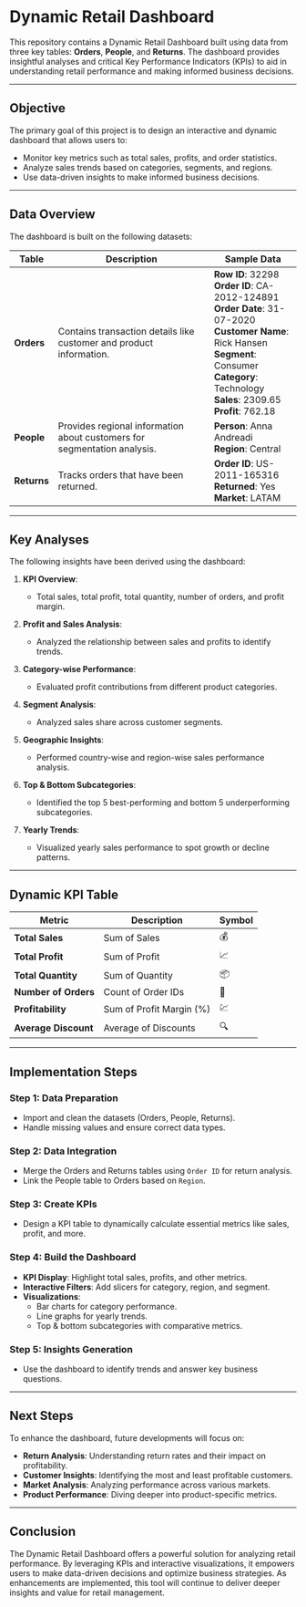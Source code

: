# Dynamic Retail Dashboard
This repository contains a Dynamic Retail Dashboard built using data from three key tables: **Orders**, **People**, and **Returns**. The dashboard provides insightful analyses and critical Key Performance Indicators (KPIs) to aid in understanding retail performance and making informed business decisions.  

---

## **Objective**  
The primary goal of this project is to design an interactive and dynamic dashboard that allows users to:  

- Monitor key metrics such as total sales, profits, and order statistics.  
- Analyze sales trends based on categories, segments, and regions.  
- Use data-driven insights to make informed business decisions.  

---

## **Data Overview**  

The dashboard is built on the following datasets:  

| **Table**   | **Description**                                                                                 | **Sample Data**                                                                                                                                                                                                                                                                                                                                                                                                                                                                                                      |
|-------------|-------------------------------------------------------------------------------------------------|----------------------------------------------------------------------------------------------------------------------------------------------------------------------------------------------------------------------------------------------------------------------------------------------------------------------------------------------------------------------------------------------------------------------------------------------------------------------------------------------------------------------|
| **Orders**  | Contains transaction details like customer and product information.                             | **Row ID**: 32298 <br> **Order ID**: CA-2012-124891 <br> **Order Date**: 31-07-2020 <br> **Customer Name**: Rick Hansen <br> **Segment**: Consumer <br> **Category**: Technology <br> **Sales**: 2309.65 <br> **Profit**: 762.18                                                                                           |
| **People**  | Provides regional information about customers for segmentation analysis.                        | **Person**: Anna Andreadi <br> **Region**: Central                                                                                                                                                                                                                                                                                                                                                                   |
| **Returns** | Tracks orders that have been returned.                                                          | **Order ID**: US-2011-165316 <br> **Returned**: Yes <br> **Market**: LATAM                                                                                                                                                                                                                                                                                                                                                           |

---

## **Key Analyses**  

The following insights have been derived using the dashboard:  

1. **KPI Overview**:  
   - Total sales, total profit, total quantity, number of orders, and profit margin.  

2. **Profit and Sales Analysis**:  
   - Analyzed the relationship between sales and profits to identify trends.  

3. **Category-wise Performance**:  
   - Evaluated profit contributions from different product categories.  

4. **Segment Analysis**:  
   - Analyzed sales share across customer segments.  

5. **Geographic Insights**:  
   - Performed country-wise and region-wise sales performance analysis.  

6. **Top & Bottom Subcategories**:  
   - Identified the top 5 best-performing and bottom 5 underperforming subcategories.  

7. **Yearly Trends**:  
   - Visualized yearly sales performance to spot growth or decline patterns.  

---

## **Dynamic KPI Table**  

| **Metric**           | **Description**            | **Symbol** |  
|-----------------------|----------------------------|------------|  
| **Total Sales**       | Sum of Sales              | 💰         |  
| **Total Profit**      | Sum of Profit             | 📈         |  
| **Total Quantity**    | Sum of Quantity           | 📦         |  
| **Number of Orders**  | Count of Order IDs        | 🛒         |  
| **Profitability**     | Sum of Profit Margin (%)  | 💹         |  
| **Average Discount**  | Average of Discounts      | 🔍         |  

---

## **Implementation Steps**  

### **Step 1: Data Preparation**  
- Import and clean the datasets (Orders, People, Returns).  
- Handle missing values and ensure correct data types.  

### **Step 2: Data Integration**  
- Merge the Orders and Returns tables using `Order ID` for return analysis.  
- Link the People table to Orders based on `Region`.  

### **Step 3: Create KPIs**  
- Design a KPI table to dynamically calculate essential metrics like sales, profit, and more.  

### **Step 4: Build the Dashboard**  
- **KPI Display**: Highlight total sales, profits, and other metrics.  
- **Interactive Filters**: Add slicers for category, region, and segment.  
- **Visualizations**:  
  - Bar charts for category performance.  
  - Line graphs for yearly trends.  
  - Top & bottom subcategories with comparative metrics.  

### **Step 5: Insights Generation**  
- Use the dashboard to identify trends and answer key business questions.  

---

## **Next Steps**  

To enhance the dashboard, future developments will focus on:  
- **Return Analysis**: Understanding return rates and their impact on profitability.  
- **Customer Insights**: Identifying the most and least profitable customers.  
- **Market Analysis**: Analyzing performance across various markets.  
- **Product Performance**: Diving deeper into product-specific metrics.  

---

## **Conclusion**  

The Dynamic Retail Dashboard offers a powerful solution for analyzing retail performance. By leveraging KPIs and interactive visualizations, it empowers users to make data-driven decisions and optimize business strategies. As enhancements are implemented, this tool will continue to deliver deeper insights and value for retail management.  



